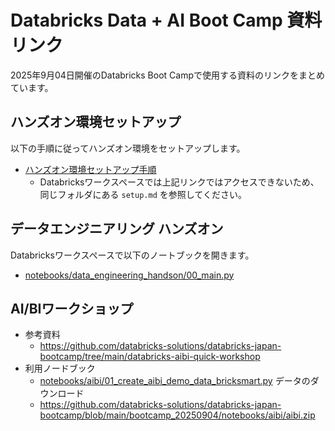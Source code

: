 # Databricks Data + AI Boot Camp 資料リンク
2025年9月04日開催のDatabricks Boot Campで使用する資料のリンクをまとめています。

## ハンズオン環境セットアップ
以下の手順に従ってハンズオン環境をセットアップします。

- [ハンズオン環境セットアップ手順](setup.md)
    - Databricksワークスペースでは上記リンクではアクセスできないため、同じフォルダにある `setup.md` を参照してください。

## データエンジニアリング ハンズオン
Databricksワークスペースで以下のノートブックを開きます。
- [notebooks/data_engineering_handson/00_main.py](notebooks/data_engineering_handson/00_main.py)

## AI/BIワークショップ
- 参考資料
    - https://github.com/databricks-solutions/databricks-japan-bootcamp/tree/main/databricks-aibi-quick-workshop
- 利用ノードブック
    - [notebooks/aibi/01_create_aibi_demo_data_bricksmart.py](notebooks/aibi/01_create_aibi_demo_data_bricksmart.py)
データのダウンロード
    - https://github.com/databricks-solutions/databricks-japan-bootcamp/blob/main/bootcamp_20250904/notebooks/aibi/aibi.zip

